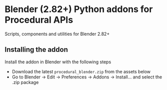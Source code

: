 # Blender (2.82+) Python addons for Procedural APIs

Scripts, components and utilities for Blender 2.82+

## Installing the addon

Install the addon in Blender with the following steps

* Download the latest `procedural_blender.zip` from the assets below
* Go to Blender -> Edit -> Preferences -> Addons -> Install... and select the .zip package